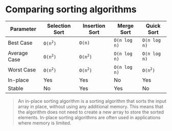 # Comparing sorting algorithms

Parameter  | Selection Sort | Insertion Sort | Merge Sort | Quick Sort
-----------|----------------|----------------|------------|----------------------
Best Case  | <code>O(n<sup>2</sup>)</code> | <code>O(n)</code> | <code>O(n log n)</code> | <code>O(n log n)</code> 
Average Case  | <code>O(n<sup>2</sup>)</code> | <code>O(n<sup>2</sup>)</code> | <code>O(n log n)</code> | <code>O(n log n)</code> 
Worst Case  | <code>O(n<sup>2</sup>)</code> | <code>O(n<sup>2</sup>)</code> | <code>O(n log n)</code> | <code>O(n<sup>2</sup>)</code>
In-place  | Yes | Yes | No | Yes
Stable  | No | Yes | Yes | No

> An in-place sorting algorithm is a sorting algorithm that sorts the input array in place, without using any additional memory. This means that the algorithm does not need to create a new array to store the sorted elements. In-place sorting algorithms are often used in applications where memory is limited.